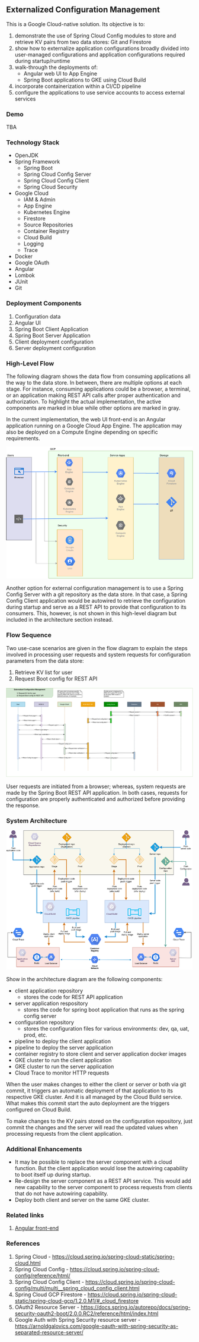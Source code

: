 ## Externalized Configuration Management

This is a Google Cloud-native solution. Its objective is to:

1. demonstrate the use of Spring Cloud Config modules to store and retrieve KV pairs from two data stores: Git and Firestore
2. show how to externalize application configurations broadly divided into user-managed configurations and application configurations required during startup/runtime
3. walk-through the deployments of:
	- Angular web UI to App Engine
	- Spring Boot applications to GKE using Cloud Build
4. incorporate containerization within a CI/CD pipeline
5. configure the applications to use service accounts to access external services

### Demo

TBA

### Technology Stack

- OpenJDK
- Spring Framework
	- Spring Boot
	- Spring Cloud Config Server
	- Spring Cloud Config Client
	- Spring Cloud Security
- Google Cloud
	- IAM & Admin
	- App Engine
	- Kubernetes Engine
	- Firestore
	- Source Repositories
	- Container Registry
	- Cloud Build
	- Logging
	- Trace
- Docker
- Google OAuth
- Angular
- Lombok
- JUnit
- Git

### Deployment Components

1. Configuration data
1. Angular UI
1. Spring Boot Client Application
1. Spring Boot Server Application
1. Client deployment configuration
1. Server deployment configuration

### High-Level Flow

The following diagram shows the data flow from consuming applications all the way to the data store. In between, there are multiple options at each stage. For instance, consuming applications could be a browser, a terminal, or an application making REST API calls after proper authentication and authorization. To highlight the actual implementation, the active components are marked in blue while other options are marked in gray.

In the current implementation,  the web UI front-end is an Angular application running on a Google Cloud App Engine. The application may also be deployed on a Compute Engine depending on specific requirements.

![app_config_mgr-implementation.png](app_config_mgr-implementation.png)

Another option for external configuration management is to use a Spring Config Server with a git repository as the data store. In that case, a Spring Config Client application would be autowired to retrieve the configuration during startup and serve as a REST API to provide that configuration to its consumers. This, however, is not shown in this high-level diagram but included in the architecture section instead.

### Flow Sequence

Two use-case scenarios are given in the flow diagram to explain the steps involved in processing user requests and system requests for configuration parameters from the data store:

1. Retrieve KV list for user
2. Request Boot config for REST API

![ecm_seq_diagram.png](ecm_seq_diagram.png)

User requests are initiated from a browser; whereas, system requests are made by the Spring Boot REST API application. In both cases, requests for configuration are properly authenticated and authorized before providing the response.

### System Architecture

![ecm_system_arch.png](ecm_system_arch.png)

Show in the architecture diagram are the following components:

- client application repository
	- stores the code for REST API application
- server application respository
	- stores the code for spring boot application that runs as the spring config server
- configuration repository
	- stores the configuration files for various environments: dev, qa, uat, prod, etc.
- pipeline to deploy the client application
- pipeline to deploy the server application
- container registry to store client and server application docker images
- GKE cluster to run the client application
- GKE cluster to run the server application
- Cloud Trace to monitor HTTP requests

When the user makes changes to either the client or server or both via git commit, it triggers an automatic deployment of that application to its respective GKE cluster. And it is all managed by the Cloud Build service. What makes this commit start the auto deployment are the triggers configured on Cloud Build.

To make changes to the KV pairs stored on the configuration repository, just commit the changes and the server will read the updated values when processing requests from the client application.

### Additional Enhancements

- It may be possible to replace the server component with a cloud function. But the client application would lose the autowiring capability to boot itself up during startup.
- Re-design the server component as a REST API service. This would add new capability to the server component to process requests from clients that do not have autowiring capability.
- Deploy both client and server on the same GKE cluster.

### Related links

1. [Angular front-end](frontend.md)

### References

1. Spring Cloud - https://cloud.spring.io/spring-cloud-static/spring-cloud.html
1. Spring Cloud Config - https://cloud.spring.io/spring-cloud-config/reference/html/
1. Spring Cloud Config Client - https://cloud.spring.io/spring-cloud-config/multi/multi__spring_cloud_config_client.html
1. Spring Cloud GCP Firestore - https://cloud.spring.io/spring-cloud-static/spring-cloud-gcp/1.2.0.M1/#_cloud_firestore
1. OAuth2 Resource Server - https://docs.spring.io/autorepo/docs/spring-security-oauth2-boot/2.0.0.RC2/reference/html/index.html
1. Google Auth with Spring Security resource server - https://arnoldgalovics.com/google-oauth-with-spring-security-as-separated-resource-server/
